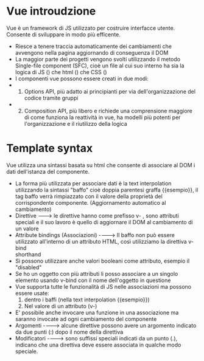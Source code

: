 # Vue introudzione

Vue è un framework di JS utilizzato per costruire interfacce utente. Consente di sviluppare in modo più efficente.
 - Riesce a tenere traccia automaticamente dei cambiamenti che avvengono nella pagina aggiornando di conseguenza il DOM
 - La maggior parte dei progetti vengono svolti utilizzando il metodo Single-file component (SFC), cioè un file al cui suo interno ha sia la logica di JS (<script></script>) che html (<template></template>) che CSS (<style></style>)
 - I componenti vue possono essere creati in due modi:
  - 1. Options API, più adatto ai principianti per via dell'organizzazione del codice tramite gruppi
  - 2. Composition API, più libero e richiede una comprensione maggiore di come funziona la reattività in vue, ha modelli più potenti per l'organizzazione e il riutilizzo della logica


# Template syntax

Vue utilizza una sintassi basata su html che consente di associare al DOM i dati dell'istanza del componente.
 - La forma più utilizzata per associare dati è la text interpolation utilizzando la sintassi "baffo" cioè doppia parentesi graffa {{esempio}}, il tag baffo verrà rimpiazzato con il valore della proprietà del corrispondente componente. (Aggiornamento automatico al cambiamento)
 - Direttive ---> le direttive hanno come prefisso v- , sono attributi speciali e il suo lavoro è quello di aggiornare il DOM al cambiamento di un valore
 - Attribute bindings (Associazioni) ----> Il baffo non può essere utilizzato all'interno di un attributo HTML, così utilizziamo la direttiva v-bind <div v-bind:id="dynamicaId"></div>         shorthand <div :id="dynamicId"></div>
 - Si possono utilizzare anche valori booleani come attributo, esempio il "disabled"
 - Se ho un oggetto con più attributi li posso associare a un singolo elemento usando v-bind con il nome dell'oggetto in questione
 - Vue supporta tutte le funzionalità di JS nelle associazioni ma possono essere usate: 
   1. dentro i baffi (nella text interpolation {{esempio}})
   2. Nel valore di un attributo (v-)
 - E' possibile anche invocare una funzione in una associazione ma saranno invocate ad ogni cambiamento del componente
 - Argomenti ----> alcune direttive possono avere un argomento indicato da due punti (:) dopo il nome della direttiva
 - Modificatori ----> sono suffissi speciali indicati da un punto (.), indicano che una direttiva deve essere associata in qualche modo speciale.